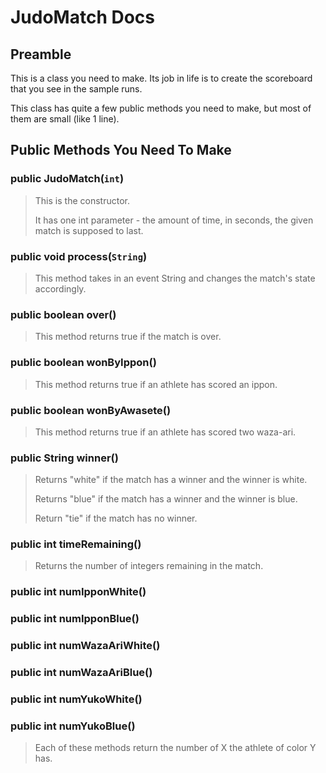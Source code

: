 # JudoMatch Docs

## Preamble

This is a class you need to make. Its job in life is to create the scoreboard that you see in the sample runs.

This class has quite a few public methods you need to make, but most of them are small (like 1 line).

## Public Methods You Need To Make

### public JudoMatch(`int`)

> This is the constructor.
>
> It has one int parameter - the amount of time, in seconds, the given match is supposed to last.

###  public void process(`String`)

> This method takes in an event String and changes the match's state accordingly.

### public boolean over()

> This method returns true if the match is over.

### public boolean wonByIppon()

> This method returns true if an athlete has scored an ippon.

### public boolean wonByAwasete()

> This method returns true if an athlete has scored two waza-ari.

### public String winner()

> Returns "white" if the match has a winner and the winner is white.
>
> Returns "blue" if the match has a winner and the winner is blue.
>
> Return "tie" if the match has no winner.

### public int timeRemaining()

> Returns the number of integers remaining in the match.

### public int numIpponWhite()
### public int numIpponBlue()
### public int numWazaAriWhite()
### public int numWazaAriBlue()
### public int numYukoWhite()
### public int numYukoBlue()

> Each of these methods return the number of X the athlete of color Y has.
